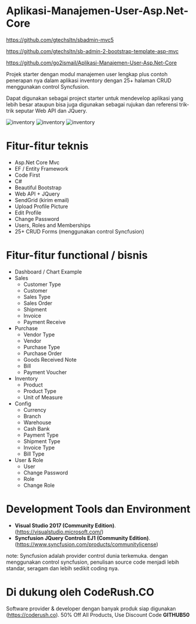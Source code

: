 # Aplikasi-Manajemen-User-Asp.Net-Core

https://github.com/gtechsltn/sbadmin-mvc5

https://github.com/gtechsltn/sb-admin-2-bootstrap-template-asp-mvc

https://github.com/go2ismail/Aplikasi-Manajemen-User-Asp.Net-Core

Projek starter dengan modul manajemen user lengkap plus contoh penerapan nya dalam aplikasi inventory dengan 25+ halaman CRUD menggunakan control Syncfusion.

Dapat digunakan sebagai project starter untuk mendevelop aplikasi yang lebih besar ataupun bisa juga digunakan sebagai rujukan dan referensi trik-trik seputar Web API dan JQuery.

![inventory](coderush/wwwroot/images/scm5.png)
![inventory](coderush/wwwroot/images/scm2.png)
![inventory](coderush/wwwroot/images/scm3.png)


# Fitur-fitur teknis

- Asp.Net Core Mvc
- EF / Entity Framework
- Code First
- C#
- Beautiful Bootstrap
- Web API + JQuery
- SendGrid (kirim email)
- Upload Profile Picture
- Edit Profile
- Change Password
- Users, Roles and Memberships
- 25+ CRUD Forms (menggunakan control Syncfusion)

# Fitur-fitur functional / bisnis

- Dashboard / Chart Example
- Sales
  - Customer Type
  - Customer
  - Sales Type
  - Sales Order
  - Shipment
  - Invoice
  - Payment Receive
- Purchase
  - Vendor Type
  - Vendor
  - Purchase Type
  - Purchase Order
  - Goods Received Note
  - Bill
  - Payment Voucher
- Inventory
  - Product
  - Product Type
  - Unit of Measure
- Config
  - Currency
  - Branch
  - Warehouse
  - Cash Bank
  - Payment Type
  - Shipment Type
  - Invoice Type
  - Bill Type
- User & Role
  - User
  - Change Password
  - Role
  - Change Role


# Development Tools dan Environment

- **Visual Studio 2017 (Community Edition)**. (https://visualstudio.microsoft.com/) 
- **Syncfusion JQuery Controls EJ1 (Community Edition)**. (https://www.syncfusion.com/products/communitylicense)

note: Syncfusion adalah provider control dunia terkemuka. dengan menggunakan control syncfusion, penulisan source code menjadi lebih standar, seragam dan lebih sedikit coding nya.


# Di dukung oleh CodeRush.CO
Software provider & developer dengan banyak produk siap digunakan (https://coderush.co). 50% Off All Products, Use Discount Code **GITHUB50**






